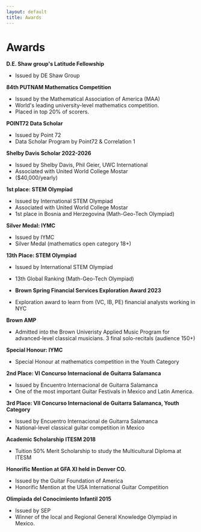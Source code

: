 ```yaml
---
layout: default
title: Awards
---
```


# Awards

**D.E. Shaw group's Latitude Fellowship**  
- Issued by DE Shaw Group

  
**84th PUTNAM Mathematics Competition**  
- Issued by the Mathematical Association of America (MAA)
- World's leading university-level mathematics competition.
- Placed in top 20% of scorers.

**POINT72 Data Scholar**  
- Issued by Point 72
- Data Scholar Program by Point72 & Correlation 1

**Shelby Davis Scholar 2022-2026**  
- Issued by Shelby Davis, Phil Geier, UWC International 
- Associated with United World College Mostar
- ($40,000/yearly)

**1st place: STEM Olympiad**  
- Issued by International STEM Olympiad
- Associated with United World College Mostar
- 1st place in Bosnia and Herzegovina (Math-Geo-Tech Olympiad)

**Silver Medal: IYMC**  
- Issued by IYMC 
- Silver Medal (mathematics open category 18+)

**13th Place: STEM Olympiad**  
- Issued by International STEM Olympiad
- 13th Global Ranking (Math-Geo-Tech Olympiad)

- **Brown Spring Financial Services Exploration Award 2023**  
- Exploration award to learn from (VC, IB, PE) financial analysts working in NYC

**Brown AMP**  
- Admitted into the Brown Univeristy Applied Music Program for advanced-level classical musicians. 3 final solo-recitals (audience 150+)

**Special Honour: IYMC**  
- Special Honour at mathematics competition in the Youth Category

**2nd Place: VI Concurso Internacional de Guitarra Salamanca**  
- Issued by Encuentro Internacional de Guitarra Salamanca
- One of the most important Guitar Festivals in Mexico and Latin America.

**3rd Place: VII Concurso Internacional de Guitarra Salamanca, Youth Category**  
- Issued by Encuentro Internacional de Guitarra Salamanca
- National-level classical guitar competition in Mexico

**Academic Scholarship ITESM 2018**  
- Tuition 50% Merit Scholarship to study the Multicultural Diploma at ITESM

**Honorific Mention at GFA XI held in Denver CO.**  
- Issued by the Guitar Foundation of America
- Honorific Mention at the USA International Guitar Competition

**Olimpiada del Conocimiento Infantil 2015**  
- Issued by SEP
- Winner of the local and Regional General Knowledge Olympiad in Mexico.


